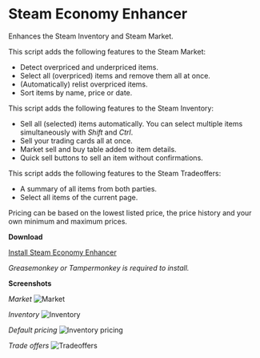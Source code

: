# Steam Economy Enhancer

Enhances the Steam Inventory and Steam Market.

This script adds the following features to the Steam Market:

*    Detect overpriced and underpriced items.
*    Select all (overpriced) items and remove them all at once.
*    (Automatically) relist overpriced items.
*    Sort items by name, price or date.

This script adds the following features to the Steam Inventory:

*    Sell all (selected) items automatically. You can  select multiple items simultaneously with *Shift* and *Ctrl*.
*    Sell your trading cards all at once.
*    Market sell and buy table added to item details.
*    Quick sell buttons to sell an item without confirmations.

This script adds the following features to the Steam Tradeoffers:

*    A summary of all items from both parties.
*    Select all items of the current page.

Pricing can be based on the lowest listed price, the price history and your own minimum and maximum prices.

**Download**

[Install Steam Economy Enhancer](https://raw.githubusercontent.com/Nuklon/Steam-Economy-Enhancer/master/code.user.js)

*Greasemonkey or Tampermonkey is required to install.*

**Screenshots**

*Market*
![Market](http://i.imgur.com/A9Q7I9I.png)

*Inventory*
![Inventory](http://i.imgur.com/yI9btgr.png)

*Default pricing*
![Inventory pricing](http://i.imgur.com/RyO8ZBY.png)

*Trade offers*
![Tradeoffers](http://i.imgur.com/vdVeXHi.png)
